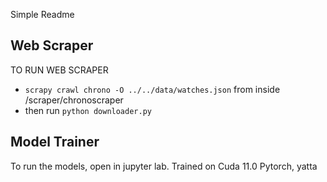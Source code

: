 Simple Readme

## Web Scraper
TO RUN WEB SCRAPER
* `scrapy crawl chrono -O ../../data/watches.json` from inside /scraper/chronoscraper
* then run `python downloader.py`

## Model Trainer
To run the models, open in jupyter lab. Trained on Cuda 11.0 Pytorch, yatta